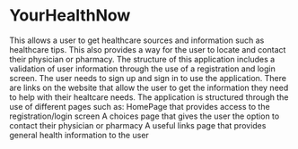 # YourHealthNow
This allows a user to get healthcare sources and information such as healthcare tips. This also provides a way for the user to locate and contact their physician or pharmacy. 
The structure of this application includes a validation of user information through the use of a registration and login screen. The user needs to sign up and sign in to use the application. There are links on the website that allow the user to get the information they need to help with their healtcare needs.
The application is structured through the use of different pages such as:
HomePage that provides access to the registration/login screen
A choices page that gives the user the option to contact their physician or pharmacy
A useful links page that provides general health information to the user
